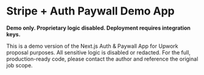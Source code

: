 # Stripe + Auth Paywall Demo App

**Demo only. Proprietary logic disabled. Deployment requires integration keys.**

This is a demo version of the Next.js Auth & Paywall App for Upwork proposal purposes. All sensitive logic is disabled or redacted. For the full, production-ready code, please contact the author and reference the original job scope.
